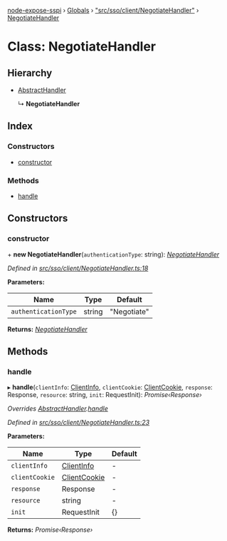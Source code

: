 [node-expose-sspi](../README.md) › [Globals](../globals.md) › ["src/sso/client/NegotiateHandler"](../modules/_src_sso_client_negotiatehandler_.md) › [NegotiateHandler](_src_sso_client_negotiatehandler_.negotiatehandler.md)

# Class: NegotiateHandler

## Hierarchy

* [AbstractHandler](_src_sso_client_abstracthandler_.abstracthandler.md)

  ↳ **NegotiateHandler**

## Index

### Constructors

* [constructor](_src_sso_client_negotiatehandler_.negotiatehandler.md#constructor)

### Methods

* [handle](_src_sso_client_negotiatehandler_.negotiatehandler.md#handle)

## Constructors

###  constructor

\+ **new NegotiateHandler**(`authenticationType`: string): *[NegotiateHandler](_src_sso_client_negotiatehandler_.negotiatehandler.md)*

*Defined in [src/sso/client/NegotiateHandler.ts:18](https://github.com/jlguenego/node-expose-sspi/blob/7ca1305/src/sso/client/NegotiateHandler.ts#L18)*

**Parameters:**

Name | Type | Default |
------ | ------ | ------ |
`authenticationType` | string | "Negotiate" |

**Returns:** *[NegotiateHandler](_src_sso_client_negotiatehandler_.negotiatehandler.md)*

## Methods

###  handle

▸ **handle**(`clientInfo`: [ClientInfo](_src_sso_client_clientinfo_.clientinfo.md), `clientCookie`: [ClientCookie](_src_sso_client_clientcookie_.clientcookie.md), `response`: Response, `resource`: string, `init`: RequestInit): *Promise‹Response›*

*Overrides [AbstractHandler](_src_sso_client_abstracthandler_.abstracthandler.md).[handle](_src_sso_client_abstracthandler_.abstracthandler.md#abstract-handle)*

*Defined in [src/sso/client/NegotiateHandler.ts:23](https://github.com/jlguenego/node-expose-sspi/blob/7ca1305/src/sso/client/NegotiateHandler.ts#L23)*

**Parameters:**

Name | Type | Default |
------ | ------ | ------ |
`clientInfo` | [ClientInfo](_src_sso_client_clientinfo_.clientinfo.md) | - |
`clientCookie` | [ClientCookie](_src_sso_client_clientcookie_.clientcookie.md) | - |
`response` | Response | - |
`resource` | string | - |
`init` | RequestInit | {} |

**Returns:** *Promise‹Response›*
